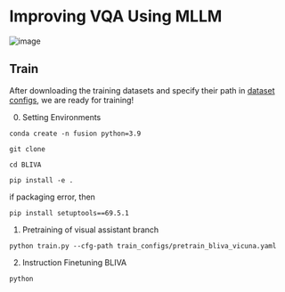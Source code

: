 # Improving VQA Using MLLM
![image](https://github.com/pej0918/BLIVA/assets/79118751/d3de9fc7-cbda-4fb1-ba88-202ac09ee28f)


## Train

After downloading the training datasets and specify their path in [dataset configs](daiv/configs/datasets/), we are ready for training!

0. Setting Environments
```Shell
conda create -n fusion python=3.9
```
```Shell
git clone 
```
```Shell
cd BLIVA
```
```Shell
pip install -e .
```
if packaging error, then
```Shell
pip install setuptools==69.5.1
```

1. Pretraining of visual assistant branch

```Shell
python train.py --cfg-path train_configs/pretrain_bliva_vicuna.yaml
```

2. Instruction Finetuning BLIVA

```Shell
python 
```

